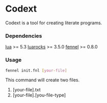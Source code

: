 # Codext

Codext is a tool for creating literate programs.

### Dependencies

[lua](https://lua.org) >= 5.3
[luarocks](https://luarocks.org) >= 3.5.0
[fennel](https://fennel-lang.org) >= 0.8.0

### Usage

```sh
fennel init.fnl [your-file]
```

This command will create two files.
1. [your-file].txt
2. [your-file].[you-file-type]
